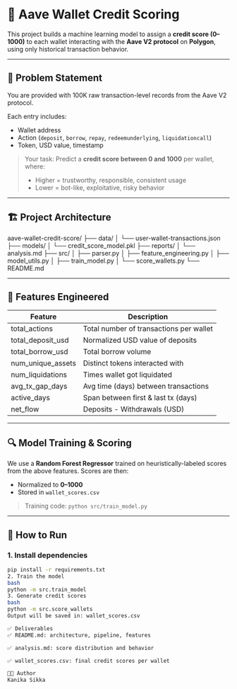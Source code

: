 # 🧠 Aave Wallet Credit Scoring

This project builds a machine learning model to assign a **credit score (0–1000)** to each wallet interacting with the **Aave V2 protocol** on **Polygon**, using only historical transaction behavior.

---

## 🚀 Problem Statement

You are provided with 100K raw transaction-level records from the Aave V2 protocol.

Each entry includes:

- Wallet address
- Action (`deposit`, `borrow`, `repay`, `redeemunderlying`, `liquidationcall`)
- Token, USD value, timestamp

> Your task: Predict a **credit score between 0 and 1000** per wallet, where:
> - Higher = trustworthy, responsible, consistent usage
> - Lower = bot-like, exploitative, risky behavior

---

## 🏗️ Project Architecture

aave-wallet-credit-score/
├── data/
│ └── user-wallet-transactions.json
├── models/
│ └── credit_score_model.pkl
├── reports/
│ └── analysis.md
├── src/
│ ├── parser.py
│ ├── feature_engineering.py
│ ├── model_utils.py
│ ├── train_model.py
│ └── score_wallets.py
└── README.md



---

## 🧪 Features Engineered

| Feature                 | Description                                 |
|------------------------|---------------------------------------------|
| total_actions          | Total number of transactions per wallet     |
| total_deposit_usd      | Normalized USD value of deposits            |
| total_borrow_usd       | Total borrow volume                         |
| num_unique_assets      | Distinct tokens interacted with             |
| num_liquidations       | Times wallet got liquidated                 |
| avg_tx_gap_days        | Avg time (days) between transactions        |
| active_days            | Span between first & last tx (days)         |
| net_flow               | Deposits - Withdrawals (USD)                |

---

## 🔍 Model Training & Scoring

We use a **Random Forest Regressor** trained on heuristically-labeled scores from the above features. Scores are then:

- Normalized to **0–1000**
- Stored in `wallet_scores.csv`

> Training code: `python src/train_model.py`

---

## 📜 How to Run

### 1. Install dependencies
```bash
pip install -r requirements.txt
2. Train the model
bash
python -m src.train_model
3. Generate credit scores
bash
python -m src.score_wallets
Output will be saved in: wallet_scores.csv

✅ Deliverables
✅ README.md: architecture, pipeline, features

✅ analysis.md: score distribution and behavior

✅ wallet_scores.csv: final credit scores per wallet

👨‍💻 Author
Kanika Sikka
